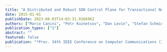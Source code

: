 ```yaml
---
title: "A Distributed and Robust SDN Control Plane for Transactional Network Updates"
date: 2015-01-01
publishDate: 2023-08-03T14:03:31.916696Z
authors: ["Marco Canini", "Petr Kuznetsov", "Dan Levin", "Stefan Schmid"]
publication_types: ["1"]
abstract: ""
featured: false
publication: "*Proc. 34th IEEE Conference on Computer Communications (INFOCOM)*"
---
```


